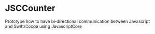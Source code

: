 # JSCCounter
Prototype how to have bi-directional communication between Javascript and Swift/Cocoa using JavascriptCore

